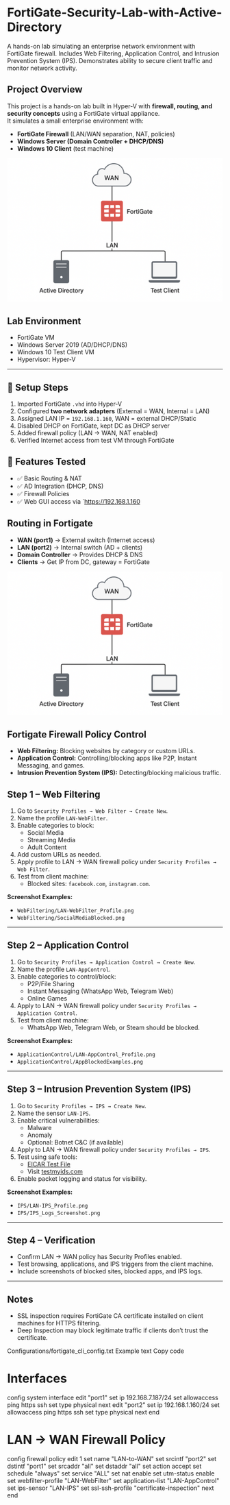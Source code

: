 # FortiGate-Security-Lab-with-Active-Directory
A hands-on lab simulating an enterprise network environment with FortiGate firewall. Includes Web Filtering, Application Control, and Intrusion Prevention System (IPS). Demonstrates ability to secure client traffic and monitor network activity.

## Project Overview
This project is a hands-on lab built in Hyper-V with **firewall, routing, and security concepts** using a FortiGate virtual appliance.  
It simulates a small enterprise environment with:
- **FortiGate Firewall** (LAN/WAN separation, NAT, policies)
- **Windows Server (Domain Controller + DHCP/DNS)**
- **Windows 10 Client** (test machine)

![Backup_Process.png](https://github.com/victormbogu1/FortiGate-Security-Lab-with-Active-Directory/blob/bad93f68b6de5140f8ef998048ed8ae4969c0dc7/Diagram.png)


## Lab Environment
- FortiGate VM
- Windows Server 2019 (AD/DHCP/DNS)
- Windows 10 Test Client VM
- Hypervisor: Hyper-V

---
## 🔧 Setup Steps
1. Imported FortiGate `.vhd` into Hyper-V  
2. Configured **two network adapters** (External = WAN, Internal = LAN)  
3. Assigned LAN IP = `192.168.1.160`, WAN = external DHCP/Static  
4. Disabled DHCP on FortiGate, kept DC as DHCP server  
5. Added firewall policy (LAN → WAN, NAT enabled)  
6. Verified Internet access from test VM through FortiGate

## 🔐 Features Tested
- ✅ Basic Routing & NAT  
- ✅ AD Integration (DHCP, DNS)  
- ✅ Firewall Policies  
- ✅ Web GUI access via `https://192.168.1.160

## Routing in Fortigate
- **WAN (port1)** → External switch (Internet access)
- **LAN (port2)** → Internal switch (AD + clients)
- **Domain Controller** → Provides DHCP & DNS
- **Clients** → Get IP from DC, gateway = FortiGate

![Backup_Process.png](https://github.com/victormbogu1/FortiGate-Security-Lab-with-Active-Directory/blob/bad93f68b6de5140f8ef998048ed8ae4969c0dc7/Diagram.png)

## Fortigate Firewall Policy Control

- **Web Filtering:** Blocking websites by category or custom URLs.
- **Application Control:** Controlling/blocking apps like P2P, Instant Messaging, and games.
- **Intrusion Prevention System (IPS):** Detecting/blocking malicious traffic.

## Step 1 – Web Filtering
1. Go to `Security Profiles → Web Filter → Create New`.
2. Name the profile `LAN-WebFilter`.
3. Enable categories to block:
   - Social Media
   - Streaming Media
   - Adult Content
4. Add custom URLs as needed.
5. Apply profile to LAN → WAN firewall policy under `Security Profiles → Web Filter`.
6. Test from client machine:
   - Blocked sites: `facebook.com`, `instagram.com`.

**Screenshot Examples:**
- `WebFiltering/LAN-WebFilter_Profile.png`
- `WebFiltering/SocialMediaBlocked.png`

---

## Step 2 – Application Control
1. Go to `Security Profiles → Application Control → Create New`.
2. Name the profile `LAN-AppControl`.
3. Enable categories to control/block:
   - P2P/File Sharing
   - Instant Messaging (WhatsApp Web, Telegram Web)
   - Online Games
4. Apply to LAN → WAN firewall policy under `Security Profiles → Application Control`.
5. Test from client machine:
   - WhatsApp Web, Telegram Web, or Steam should be blocked.

**Screenshot Examples:**
- `ApplicationControl/LAN-AppControl_Profile.png`
- `ApplicationControl/AppBlockedExamples.png`

---

## Step 3 – Intrusion Prevention System (IPS)
1. Go to `Security Profiles → IPS → Create New`.
2. Name the sensor `LAN-IPS`.
3. Enable critical vulnerabilities:
   - Malware
   - Anomaly
   - Optional: Botnet C&C (if available)
4. Apply to LAN → WAN firewall policy under `Security Profiles → IPS`.
5. Test using safe tools:
   - [EICAR Test File](https://www.eicar.org/download-anti-malware-testfile/)
   - Visit [testmyids.com](http://testmyids.com)
6. Enable packet logging and status for visibility.

**Screenshot Examples:**
- `IPS/LAN-IPS_Profile.png`
- `IPS/IPS_Logs_Screenshot.png`

---

## Step 4 – Verification
- Confirm LAN → WAN policy has Security Profiles enabled.
- Test browsing, applications, and IPS triggers from the client machine.
- Include screenshots of blocked sites, blocked apps, and IPS logs.

---

## Notes
- SSL inspection requires FortiGate CA certificate installed on client machines for HTTPS filtering.
- Deep Inspection may block legitimate traffic if clients don’t trust the certificate.

Configurations/fortigate_cli_config.txt Example
text
Copy code
# Interfaces
config system interface
    edit "port1"
        set ip 192.168.7.187/24
        set allowaccess ping https ssh
        set type physical
    next
    edit "port2"
        set ip 192.168.1.160/24
        set allowaccess ping https ssh
        set type physical
    next
end

# LAN → WAN Firewall Policy
config firewall policy
    edit 1
        set name "LAN-to-WAN"
        set srcintf "port2"
        set dstintf "port1"
        set srcaddr "all"
        set dstaddr "all"
        set action accept
        set schedule "always"
        set service "ALL"
        set nat enable
        set utm-status enable
        set webfilter-profile "LAN-WebFilter"
        set application-list "LAN-AppControl"
        set ips-sensor "LAN-IPS"
        set ssl-ssh-profile "certificate-inspection"
    next
end
